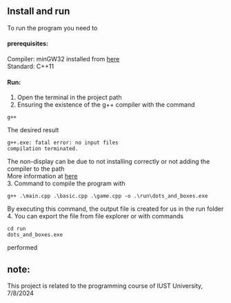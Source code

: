 ## Install and run
To run the program you need to 
#### prerequisites:
Compiler: minGW32 installed from [here](https://sourceforge.net/projects/mingw-w64/) <br>
Standard: C++11

#### Run:
1. Open the terminal in the project path
2. Ensuring the existence of the g++ compiler with the command
```terminal
g++
```
The desired result
```terminal
g++.exe: fatal error: no input files
compilation terminated.
```
The non-display can be due to not installing correctly or not adding the compiler to the path<br>
More information at [here](https://code.visualstudio.com/docs/cpp/config-mingw)<br>
3. Command to compile the program with
```terminal
g++ .\main.cpp .\basic.cpp .\game.cpp -o .\run\dots_and_boxes.exe
```
By executing this command, the output file is created for us in the run folder<br>
4. You can export the file from file explorer or with commands
```terminal
cd run
dots_and_boxes.exe
```
performed

## note:
This project is related to the programming course of IUST University, 7/8/2024
